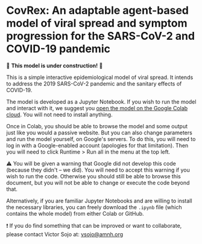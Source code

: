 # CovRex: An adaptable agent-based model of viral spread and symptom progression for the SARS-CoV-2 and COVID-19 pandemic
:construction: **This model is under construction!** :construction:

This is a simple interactive epidemiological model of viral spread.
It intends to address the 2019 SARS-CoV-2 pandemic and the sanitary effects of COVID-19.

The model is developed as a Jupyter Notebook. If you wish to run the model and interact with it, we suggest you [open the model on the Google Colab cloud](https://colab.research.google.com/github/vsojo/covid19/blob/master/Covid19_model.ipynb). You will not need to install anything.

Once in Colab, you should be able to browse the model and some output just like you would a passive website. But you can also change parameters and run the model yourself, on Google's servers. To do this, you will need to log in with a Google-enabled account (apologies for that limitation). Then you will need to click Runtime > Run all in the menu at the top left.

:warning: You will be given a warning that Google did not develop this code (because they didn't – we did). You will need to accept this warning if you wish to run the code. Otherwise you should still be able to browse this document, but you will not be able to change or execute the code beyond that.

Alternatively, if you are familiar Jupyter Notebooks and are willing to install the necessary libraries, you can freely download the `.ipynb` file (which contains the whole model) from either Colab or GitHub.

:heavy_exclamation_mark: If you do find something that can be improved or want to collaborate, please contact Victor Sojo at:
vsojo@amnh.org
